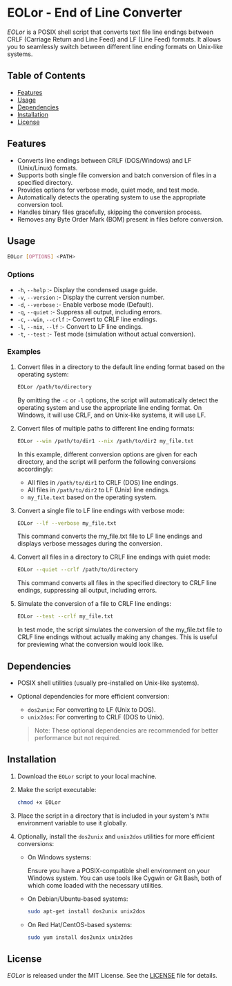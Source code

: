 # EOLor - End of Line Converter

*EOLor* is a POSIX shell script that converts text file line endings between CRLF (Carriage Return and Line Feed) and LF (Line Feed) formats. It allows you to seamlessly switch between different line ending formats on Unix-like systems.

## Table of Contents

- [Features](#features)
- [Usage](#usage)
- [Dependencies](#dependencies)
- [Installation](#installation)
- [License](#license)

## Features

- Converts line endings between CRLF (DOS/Windows) and LF (Unix/Linux) formats.
- Supports both single file conversion and batch conversion of files in a specified directory.
- Provides options for verbose mode, quiet mode, and test mode.
- Automatically detects the operating system to use the appropriate conversion tool.
- Handles binary files gracefully, skipping the conversion process.
- Removes any Byte Order Mark (BOM) present in files before conversion.

## Usage

```sh
EOLor [OPTIONS] <PATH>
```

### Options

- `-h`, `--help` :-            Display the condensed usage guide.
- `-v`, `--version` :-         Display the current version number.
- `-d`, `--verbose` :-         Enable verbose mode (Default).
- `-q`, `--quiet` :-           Suppress all output, including errors.
- `-c`, `--win`, `--crlf` :-   Convert to CRLF line endings.
- `-l`, `--nix`, `--lf` :-     Convert to LF line endings.
- `-t`, `--test` :-            Test mode (simulation without actual conversion).

### Examples

1. Convert files in a directory to the default line ending format based on the operating system:

    ```sh
    EOLor /path/to/directory
    ```

    By omitting the `-c` or `-l` options, the script will automatically detect the operating system and use the appropriate line ending format. On Windows, it will use CRLF, and on Unix-like systems, it will use LF.

2. Convert files of multiple paths to different line ending formats:

    ```sh
    EOLor --win /path/to/dir1 --nix /path/to/dir2 my_file.txt
    ```

    In this example, different conversion options are given for each directory, and the script will perform the following conversions accordingly:

    - All files in `/path/to/dir1` to CRLF (DOS) line endings.
    - All files in `/path/to/dir2` to LF (Unix) line endings.
    - `my_file.text` based on the operating system.

3. Convert a single file to LF line endings with verbose mode:

    ```sh
    EOLor --lf --verbose my_file.txt
    ```

    This command converts the my_file.txt file to LF line endings and displays verbose messages during the conversion.

4. Convert all files in a directory to CRLF line endings with quiet mode:

    ```sh
    EOLor --quiet --crlf /path/to/directory
    ```

    This command converts all files in the specified directory to CRLF line endings, suppressing all output, including errors.

5. Simulate the conversion of a file to CRLF line endings:

    ```sh
    EOLor --test --crlf my_file.txt
    ```

    In test mode, the script simulates the conversion of the my_file.txt file to CRLF line endings without actually making any changes. This is useful for previewing what the conversion would look like.

## Dependencies

- POSIX shell utilities (usually pre-installed on Unix-like systems).
- Optional dependencies for more efficient conversion:
  - `dos2unix`: For converting to LF (Unix to DOS).
  - `unix2dos`: For converting to CRLF (DOS to Unix).

  > Note: These optional dependencies are recommended for better performance but not required.

## Installation

1. Download the `EOLor` script to your local machine.

2. Make the script executable:

    ```sh
    chmod +x EOLor
    ```

3. Place the script in a directory that is included in your system's `PATH` environment variable to use it globally.

4. Optionally, install the `dos2unix` and `unix2dos` utilities for more efficient conversions:

    - On Windows systems:

        Ensure you have a POSIX-compatible shell environment on your Windows system. You can use tools like Cygwin or Git Bash, both of which come loaded with the necessary utilities.

    - On Debian/Ubuntu-based systems:

      ```sh
      sudo apt-get install dos2unix unix2dos
      ```

    - On Red Hat/CentOS-based systems:

      ```sh
      sudo yum install dos2unix unix2dos
      ```

## License

*EOLor* is released under the MIT License. See the [LICENSE](LICENSE) file for details.
